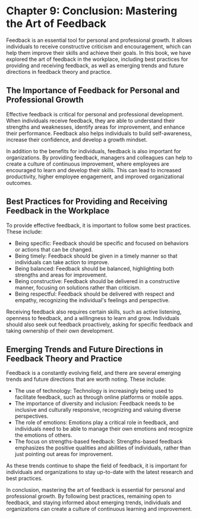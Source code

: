Chapter 9: Conclusion: Mastering the Art of Feedback
====================================================

Feedback is an essential tool for personal and professional growth. It allows individuals to receive constructive criticism and encouragement, which can help them improve their skills and achieve their goals. In this book, we have explored the art of feedback in the workplace, including best practices for providing and receiving feedback, as well as emerging trends and future directions in feedback theory and practice.

The Importance of Feedback for Personal and Professional Growth
---------------------------------------------------------------

Effective feedback is critical for personal and professional development. When individuals receive feedback, they are able to understand their strengths and weaknesses, identify areas for improvement, and enhance their performance. Feedback also helps individuals to build self-awareness, increase their confidence, and develop a growth mindset.

In addition to the benefits for individuals, feedback is also important for organizations. By providing feedback, managers and colleagues can help to create a culture of continuous improvement, where employees are encouraged to learn and develop their skills. This can lead to increased productivity, higher employee engagement, and improved organizational outcomes.

Best Practices for Providing and Receiving Feedback in the Workplace
--------------------------------------------------------------------

To provide effective feedback, it is important to follow some best practices. These include:

* Being specific: Feedback should be specific and focused on behaviors or actions that can be changed.
* Being timely: Feedback should be given in a timely manner so that individuals can take action to improve.
* Being balanced: Feedback should be balanced, highlighting both strengths and areas for improvement.
* Being constructive: Feedback should be delivered in a constructive manner, focusing on solutions rather than criticism.
* Being respectful: Feedback should be delivered with respect and empathy, recognizing the individual's feelings and perspective.

Receiving feedback also requires certain skills, such as active listening, openness to feedback, and a willingness to learn and grow. Individuals should also seek out feedback proactively, asking for specific feedback and taking ownership of their own development.

Emerging Trends and Future Directions in Feedback Theory and Practice
---------------------------------------------------------------------

Feedback is a constantly evolving field, and there are several emerging trends and future directions that are worth noting. These include:

* The use of technology: Technology is increasingly being used to facilitate feedback, such as through online platforms or mobile apps.
* The importance of diversity and inclusion: Feedback needs to be inclusive and culturally responsive, recognizing and valuing diverse perspectives.
* The role of emotions: Emotions play a critical role in feedback, and individuals need to be able to manage their own emotions and recognize the emotions of others.
* The focus on strengths-based feedback: Strengths-based feedback emphasizes the positive qualities and abilities of individuals, rather than just pointing out areas for improvement.

As these trends continue to shape the field of feedback, it is important for individuals and organizations to stay up-to-date with the latest research and best practices.

In conclusion, mastering the art of feedback is essential for personal and professional growth. By following best practices, remaining open to feedback, and staying informed about emerging trends, individuals and organizations can create a culture of continuous learning and improvement.
